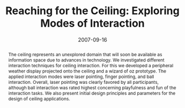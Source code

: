 ---
abstract: The ceiling represents an unexplored domain that will soon be available
  as information space due to advances in technology. We investigated different interaction
  techniques for ceiling interaction. For this we developed a peripheral weather display
  projected onto the ceiling and a wizard of oz prototype. The applied interaction
  modes were laser pointing, finger pointing, and ball interaction. Overall, laser
  pointing was clearly favored by all participants, although ball interaction was
  rated highest concerning playfulness and fun of the interaction tasks. We also present
  initial design principles and parameters for the design of ceiling applications.
authors:
- Martin Tomitsch
- Thomas Grechenig
date: '2007-09-16'
featured: false
links:
- name: Publik
  url: https://publik.tuwien.ac.at/showentry.php?ID=141556&lang=1
publication_types:
- '0'
publishDate: '2007-09-16'
title: 'Reaching for the Ceiling: Exploring Modes of Interaction'
url_pdf: ''
---
